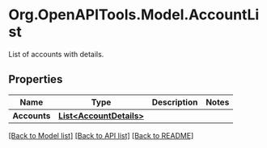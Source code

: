 # Org.OpenAPITools.Model.AccountList
List of accounts with details. 

## Properties

Name | Type | Description | Notes
------------ | ------------- | ------------- | -------------
**Accounts** | [**List&lt;AccountDetails&gt;**](AccountDetails.md) |  | 

[[Back to Model list]](../README.md#documentation-for-models) [[Back to API list]](../README.md#documentation-for-api-endpoints) [[Back to README]](../README.md)

